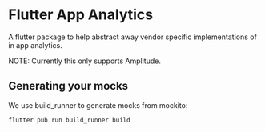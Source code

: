 # Flutter App Analytics

A flutter package to help abstract away vendor specific implementations of in app analytics.

NOTE: Currently this only supports Amplitude.

## Generating your mocks

We use build_runner to generate mocks from mockito:

```
flutter pub run build_runner build
```
